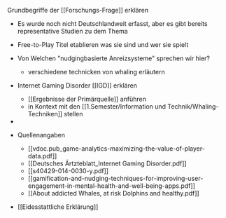 Grundbegriffe der [[Forschungs-Frage]] erklären
- Es wurde noch nicht Deutschlandweit erfasst, aber es gibt bereits representative Studien zu dem Thema
- Free-to-Play Titel etablieren was sie sind und wer sie spielt
- Von Welchen "nudgingbasierte Anreizsysteme" sprechen wir hier?
	- verschiedene technicken von whaling erläutern
- Internet Gaming Disorder [[IGD]] erklären
	- [[Ergebnisse der Primärquelle]] anführen
	- in Kontext mit den [[1.Semester/Information und Technik/Whaling-Techniken]] stellen
- 

- Quellenangaben
	- [[vdoc.pub_game-analytics-maximizing-the-value-of-player-data.pdf]]
	- [[Deutsches Ärtzteblatt_Internet Gaming Disorder.pdf]]
	- [[s40429-014-0030-y.pdf]]
	- [[gamification-and-nudging-techniques-for-improving-user-engagement-in-mental-health-and-well-being-apps.pdf]]
	- [[About addicted Whales, at risk Dolphins and healthy.pdf]]
- [[Eidesstattliche Erklärung]]
